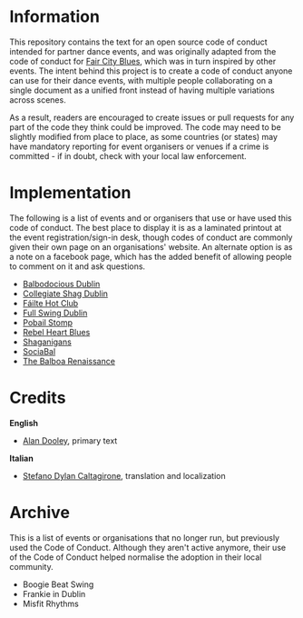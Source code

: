 # Information
This repository contains the text for an open source code of conduct intended for partner dance events, and was originally adapted from the code of conduct for [Fair City Blues](http://faircityblues.com/code.html), which was in turn inspired by other events. The intent behind this project is to create a code of conduct anyone can use for their dance events, with multiple people collaborating on a single document as a unified front instead of having multiple variations across scenes.

As a result, readers are encouraged to create issues or pull requests for any part of the code they think could be improved. The code may need to be slightly modified from place to place, as some countries (or states) may have mandatory reporting for event organisers or venues if a crime is committed - if in doubt, check with your local law enforcement.

# Implementation
The following is a list of events and or organisers that use or have used this code of conduct. The best place to display it is as a laminated printout at the event registration/sign-in desk, though codes of conduct are commonly given their own page on an organisations' website. An alternate option is as a note on a facebook page, which has the added benefit of allowing people to comment on it and ask questions.

* [Balbodocious Dublin](https://www.balbodaciousdublin.com/)
* [Collegiate Shag Dublin](https://www.facebook.com/shagdublin/)
* [Fáilte Hot Club](https://www.facebook.com/failtehotclub/)
* [Full Swing Dublin](https://www.fullswing.ie/)
* [Pobail Stomp](https://www.facebook.com/pobailstomp/)
* [Rebel Heart Blues](https://www.facebook.com/rebelblues.ie/)
* [Shaganigans](https://www.facebook.com/Shaganigans/)
* [SociaBal](https://www.facebook.com/SociaBalDublin/)
* [The Balboa Renaissance](https://www.balboarenaissance.ie/)

# Credits
**English**
* [Alan Dooley](https://www.adubhlaoich.ie/), primary text

**Italian**
* [Stefano Dylan Caltagirone](stefanodylan@libero.it), translation and localization

# Archive
This is a list of events or organisations that no longer run, but previously
used the Code of Conduct. Although they aren't active anymore, their use of the
Code of Conduct helped normalise the adoption in their local community.

* Boogie Beat Swing
* Frankie in Dublin
* Misfit Rhythms
